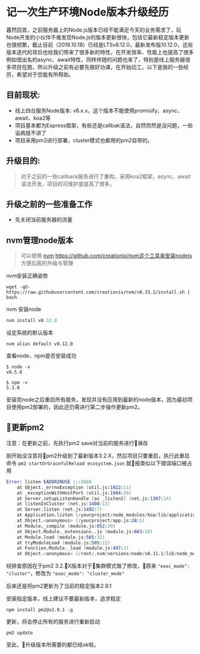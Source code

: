 # 记一次生产环境Node版本升级经历

暮然回首，之前服务器上的Node.js版本已经不能满足今天的业务需求了，玩Node开发的小伙伴不难发现Node.js的版本更新很快，包括它最新稳定版本更新也很频繁，截止目前（2018.10.18）已经是LTSv8.12.0，最新发布版10.12.0，这些版本迭代的背后也给我们带来了很多新的特性，在开发效率、性能上也提高了很多例如很出名的async、await特性，同样伴随的问题也来了，特别是线上服务器很多项目在跑，所以升级之前有必要先做好功课，在开始动工，以下是我的一些经历，希望对于您能有所帮助。

## 目前现状:
* 线上四台服务Node版本: v6.x.x，这个版本不能使用promisify、async、await、koa2等
* 项目基本都为Express框架，有些还是callbak语法，自然而然是没问题，一些诟病就不讲了
* 项目采用pm2进行部署，cluster模式也都用的pm2自带的。

## 升级目的:
> 对于之前的一些callback服务进行了重构，采用koa2框架，async、await语法开发，项目的可维护度提高了很多。

## 升级之前的一些准备工作

* 先关闭当前服务器的流量

## nvm管理node版本

> 可以使用 [nvm](https://github.com/creationix/nvm) https://github.com/creationix/nvm这个工具来安装nodejs 方便后面的升级与管理

nvm安装正确姿势

``` wget -qO- https://raw.githubusercontent.com/creationix/nvm/v0.33.2/install.sh | bash ```

nvm 安装node

```js 
nvm install v8.12.0
```

设定系统的默认版本

```
nvm alias default v8.12.0
```

查看node、npm是否安装成功

```
$ node -v
v8.5.0
```

```
$ npm -v
5.3.0
```

安装完node之后重启所有服务，发现并没有应用到最新的node版本，因为最初项目使用pm2部署的，因此还仍需进行第二步操作更新pm2。

## 更新pm2

注意：在更新之前，先执行pm2 save对当前的服务进行保存

刚开始没注意将pm2升级到了最新版本3.2.X，然后项目只要重启，执行此重启命令 ``` pm2 startOrGracefulReload ecosystem.json ``` 就报类似以下错误端口被占用

```s
Error: listen EADDRINUSE :::8888
    at Object._errnoException (util.js:1022:11)
    at _exceptionWithHostPort (util.js:1044:20)
    at Server.setupListenHandle [as _listen2] (net.js:1367:14)
    at listenInCluster (net.js:1408:12)
    at Server.listen (net.js:1492:7)
    at Application.listen (/yourproject/node_modules/koa/lib/application.js:65:19)
    at Object.<anonymous> (/yourproject/app.js:28:5)
    at Module._compile (module.js:652:30)
    at Object.Module._extensions..js (module.js:663:10)
    at Module.load (module.js:565:32)
    at tryModuleLoad (module.js:505:12)
    at Function.Module._load (module.js:497:3)
    at Object.<anonymous> (/root/.nvm/versions/node/v8.11.1/lib/node_modules/pm2/lib/ProcessContainerFork.js:48:21)
```

经排查原因在于pm2 3.2.X版本对于集群模式做了修改，原来 ``` "exec_mode": "cluster" ```，修改为 ``` "exec_mode": "cluster_mode" ```

后来还是将pm2更新为了当前的稳定版本2.9.1

安装指定版本，线上建议不要最新版本，追求稳定

```npm install pm2@v2.9.1 -g```

更新，将会停止所有的服务进行重新启动

```
pm2 update
```

至此，升级版本所需要的都已经ok啦。